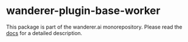 # wanderer-plugin-base-worker
This package is part of the wanderer.ai monorepository.
Please read the [docs](wanderer.ai/docs) for a detailed description.
